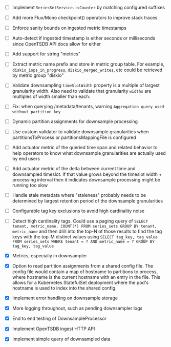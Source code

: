 - [ ] Implement `SeriesSetService.isCounter` by matching configured suffixes
- [ ] Add more Flux/Mono checkpoint() operators to improve stack traces
- [ ] Enforce sanity bounds on ingested metric timestamps
- [ ] Auto-detect if ingested timestamp is either seconds or milliseconds since OpenTSDB API docs allow for either
- [ ] Add support for string "metrics"
- [ ] Extract metric name prefix and store in metric group table. For example, `diskio_iops_in_progress`, `diskio_merged_writes`, etc could be retrieved by metric group "diskio"
- [ ] Validate downsampling `timeSlotWidth` property is a multiple of largest granularity width. Also need to validate that granularity `widths` are multiples of width smaller than each.
- [ ] Fix: when querying /metadata/tenants, warning `Aggregation query used without partition key`
- [ ] Dynamic partition assignments for downsample processing
- [ ] Use custom validator to validate downsample granularities when partitionsToProcess or partitionsMappingFile is configured
- [ ] Add actuator metric of the queried time span and related behavior to help operators to know what downsample granularities are actually used by end users
- [ ] Add actuator metric of the delta between current time and downsampled timeslot. If that value grows beyond the timeslot width + processing interval then it indicates downsample processing might be running too slow
- [ ] Handle stale metadata where "staleness" probably needs to be determined by largest retention period of the downsample granularities
- [ ] Configurable tag key exclusions to avoid high cardinality noise
- [ ] Detect high cardinality tags. Could use a paging query of `SELECT tenant, metric_name, COUNT(*) FROM series_sets GROUP BY tenant, metric_name` and then drill into the top-N of those results to find the tag keys with the top-M distinct values using `SELECT tag_key, tag_value FROM series_sets WHERE tenant = ? AND metric_name = ? GROUP BY tag_key, tag_value`
- [x] Metrics, especially in downsampler
- [x] Option to read partition assignments from a shared config file. The config file would contain a map of hostname to partitions to process, where hostname is the current hostname with an entry in the file. This allows for a Kubernetes StatefulSet deployment where the pod's hostname is used to index into the shared config.
- [x] Implement error handling on downsample storage
- [x] More logging throughout, such as pending downsampler logs
- [x] End to end testing of DownsampleProcessor
- [x] Implement OpenTSDB ingest HTTP API
- [x] Implement simple query of downsampled data


